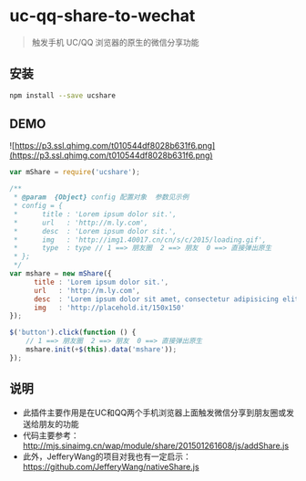 # uc-qq-share-to-wechat

> 触发手机 UC/QQ 浏览器的原生的微信分享功能

## 安装

```bash
npm install --save ucshare
```

## DEMO

![https://p3.ssl.qhimg.com/t010544df8028b631f6.png](https://p3.ssl.qhimg.com/t010544df8028b631f6.png)

```javascript
var mShare = require('ucshare');

/**
 * @param  {Object} config 配置对象  参数见示例
 * config = {
 *      title : 'Lorem ipsum dolor sit.',
 *      url   : 'http://m.ly.com',
 *      desc  : 'Lorem ipsum dolor sit.',
 *      img   : 'http://img1.40017.cn/cn/s/c/2015/loading.gif',
 *      type  : type // 1 ==> 朋友圈  2 ==> 朋友  0 ==> 直接弹出原生
 * };
 */
var mshare = new mShare({
      title : 'Lorem ipsum dolor sit.',
      url   : 'http://m.ly.com',
      desc  : 'Lorem ipsum dolor sit amet, consectetur adipisicing elit. Quaerat inventore minima voluptates.',
      img   : 'http://placehold.it/150x150'
});

$('button').click(function () {
    // 1 ==> 朋友圈  2 ==> 朋友  0 ==> 直接弹出原生
    mshare.init(+$(this).data('mshare'));
});
```

## 说明

* 此插件主要作用是在UC和QQ两个手机浏览器上面触发微信分享到朋友圈或发送给朋友的功能
* 代码主要参考：http://mjs.sinaimg.cn/wap/module/share/201501261608/js/addShare.js
* 此外，JefferyWang的项目对我也有一定启示：https://github.com/JefferyWang/nativeShare.js
